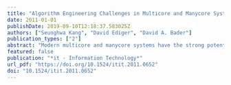 ```yaml
---
title: "Algorithm Engineering Challenges in Multicore and Manycore Systems"
date: 2011-01-01
publishDate: 2019-09-10T12:18:37.583025Z
authors: ["Seunghwa Kang", "David Ediger", "David A. Bader"]
publication_types: ["2"]
abstract: "Modern multicore and manycore systems have the strong potential to deliver both high performance and high power efficiency. The large variance in memory access latency, resource sharing, and the heterogeneity of processor architectures in modern multicore and manycore systems raise significant algorithm engineering challenges. In this article, we overview important algorithm engineering issues for modern multicore and manycore systems, and we present algorithm engineering techniques to address such problems as a guideline for practitioners."
featured: false
publication: "*it - Information Technology*"
url_pdf: "https://doi.org/10.1524/itit.2011.0652"
doi: "10.1524/itit.2011.0652"
---
```


